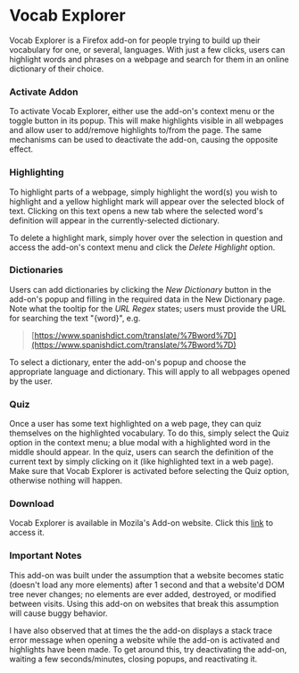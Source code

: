 # Vocab Explorer

Vocab Explorer is a Firefox add-on for people trying to build up their vocabulary for one, 
or several, languages. With just a few clicks, users can highlight words and phrases on a 
webpage and search for them in an online dictionary of their choice.

### Activate Addon

To activate Vocab Explorer, either use the add-on's context menu or the toggle button in 
its popup. This will make highlights visible in all webpages and allow user to add/remove 
highlights to/from the page. The same mechanisms can be used to deactivate the add-on, 
causing the opposite effect.

### Highlighting

To highlight parts of a webpage, simply highlight the word(s) you wish to highlight and a 
yellow highlight mark will appear over the selected block of text. Clicking on this text 
opens a new tab where the selected word's definition will appear in the currently-selected 
dictionary.

To delete a highlight mark, simply hover over the selection in question and access the 
add-on's context menu and click the _Delete Highlight_ option.

### Dictionaries

Users can add dictionaries by clicking the _New Dictionary_ button in the add-on's 
popup and filling in the required data in the New Dictionary page. Note what the tooltip
for the _URL Regex_ states; users must provide the URL for searching the text "{word}", 
e.g.  
>[https://www.spanishdict.com/translate/%7Bword%7D](https://www.spanishdict.com/translate/%7Bword%7D)

To select a dictionary, enter the add-on's popup and choose the appropriate language and
dictionary. This will apply to all webpages opened by the user.

### Quiz

Once a user has some text highlighted on a web page, they can quiz themselves on the highlighted vocabulary. To do this, simply select the 
Quiz option in the context menu; a blue modal with a highlighted word in the middle should appear. In the quiz, users can search the definition of the 
current text by simply clicking on it (like highlighted text in a web page). Make sure that Vocab Explorer is activated before selecting the Quiz option, otherwise 
nothing will happen.

### Download
Vocab Explorer is available in Mozila's Add-on website. Click this [link](https://addons.mozilla.org/en-US/firefox/addon/vocab-explorer/) to access it.

### Important Notes
This add-on was built under the assumption that a website becomes static (doesn't load any more elements) after 1 second and that a website'd DOM tree never changes; no elements are ever added, destroyed, or modified between visits. Using this add-on on websites that break this assumption will cause buggy behavior.

I have also observed that at times the the add-on displays a stack trace error message when opening a website while the add-on is activated and highlights have been made. To get around this, try deactivating the add-on, waiting a few seconds/minutes, closing popups, and reactivating it.
